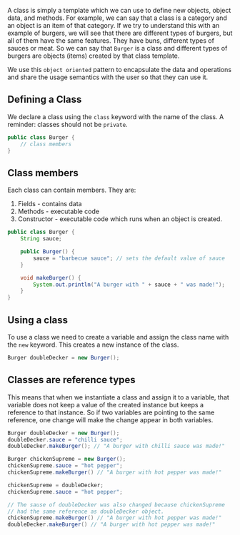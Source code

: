 A class is simply a template which we can use to define new objects, object data, and methods. For example, we can say that a class is a category and an object is an item of that category. If we try to understand this with an example of burgers, we will see that there are different types of burgers, but all of them have the same features. They have buns, different types of sauces or meat. So we can say that `Burger` is a class and different types of burgers are objects (items) created by that class template.

We use this `object oriented` pattern to encapsulate the data and operations and share the usage semantics with the user so that they can use it.

## Defining a Class

We declare a class using the `class` keyword with the name of the class. A reminder: classes should not be `private`.

```java
public class Burger {
	// class members
}
```

## Class members

Each class can contain members. They are:
1. Fields - contains data
2. Methods - executable code
3. Constructor  - executable code which runs when an object is created.

```java
public class Burger {
	String sauce;

	public Burger() {
		sauce = "barbecue sauce"; // sets the default value of sauce
	}

	void makeBurger() {
		System.out.println("A burger with " + sauce + " was made!");
	}
}
```

## Using a class

To use a class we need to create a variable and assign the class name with  the `new` keyword. This creates a new instance of the class.

```java
Burger doubleDecker = new Burger();
```

## Classes are reference types

This means that when we instantiate a class and assign it to a variable, that variable does not keep a value of the created instance but keeps a reference to that instance. So if two variables are pointing to the same reference, one change will make the change appear in both variables.

```java
Burger doubleDecker = new Burger();
doubleDecker.sauce = "chilli sauce";
doubleDecker.makeBurger(); // "A burger with chilli sauce was made!"

Burger chickenSupreme = new Burger();
chickenSupreme.sauce = "hot pepper";
chickenSupreme.makeBurger() // "A burger with hot pepper was made!"

chickenSupreme = doubleDecker;
chickenSupreme.sauce = "hot pepper";

// The sause of doubleDecker was also changed because chickenSupreme
// had the same reference as doubleDecker object.
chickenSupreme.makeBurger() // "A burger with hot pepper was made!"
doubleDecker.makeBurger() // "A burger with hot pepper was made!"

```